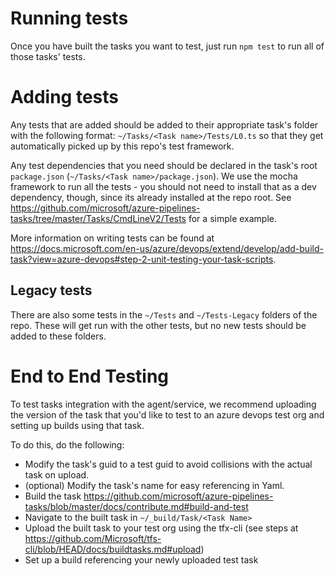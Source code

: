 # Running tests

Once you have built the tasks you want to test, just run `npm test` to run all of those tasks' tests.

# Adding tests

Any tests that are added should be added to their appropriate task's folder with the following format: `~/Tasks/<Task name>/Tests/L0.ts` so that they get automatically picked up by this repo's test framework.

Any test dependencies that you need should be declared in the task's root `package.json` (`~/Tasks/<Task name>/package.json`). We use the mocha framework to run all the tests - you should not need to install that as a dev dependency, though, since its already installed at the repo root. See https://github.com/microsoft/azure-pipelines-tasks/tree/master/Tasks/CmdLineV2/Tests for a simple example.

More information on writing tests can be found at https://docs.microsoft.com/en-us/azure/devops/extend/develop/add-build-task?view=azure-devops#step-2-unit-testing-your-task-scripts.

## Legacy tests

There are also some tests in the `~/Tests` and `~/Tests-Legacy` folders of the repo. These will get run with the other tests, but no new tests should be added to these folders.

# End to End Testing

To test tasks integration with the agent/service, we recommend uploading the version of the task that you'd like to test to an azure devops test org and setting up builds using that task.

To do this, do the following:

- Modify the task's guid to a test guid to avoid collisions with the actual task on upload.
- (optional) Modify the task's name for easy referencing in Yaml.
- Build the task https://github.com/microsoft/azure-pipelines-tasks/blob/master/docs/contribute.md#build-and-test
- Navigate to the built task in `~/_build/Task/<Task Name>`
- Upload the built task to your test org using the tfx-cli (see steps at https://github.com/Microsoft/tfs-cli/blob/HEAD/docs/buildtasks.md#upload)
- Set up a build referencing your newly uploaded test task
